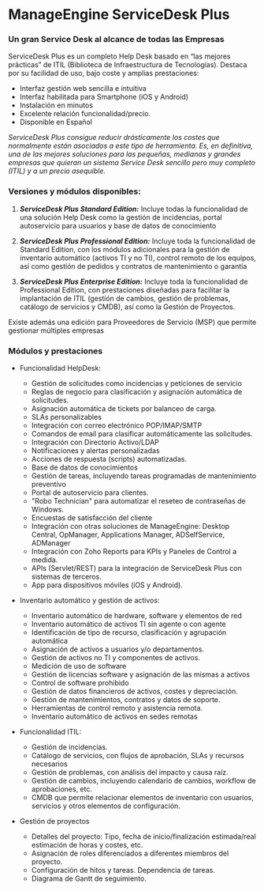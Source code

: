 # ManageEngine ServiceDesk Plus

### Un gran Service Desk al alcance de todas las Empresas

ServiceDesk Plus es un completo Help Desk basado en “las mejores prácticas” de ITIL (Biblioteca de Infraestructura de Tecnologías). Destaca por su facilidad de uso, bajo coste y amplias prestaciones:

* Interfaz gestión web sencilla e intuitiva
* Interfaz habilitada para Smartphone (iOS y Android)
* Instalación en minutos
* Excelente relación funcionalidad/precio.
* Disponible en Español

_ServiceDesk Plus consigue reducir drásticamente los costes que normalmente están asociados a este tipo de herramienta. Es,
en definitiva, una de las mejores soluciones para las pequeñas, medianas y grandes empresas que quieran un sistema Service
Desk sencillo pero muy completo (ITIL) y a un precio asequible._

### Versiones y módulos disponibles:

1. ***ServiceDesk Plus Standard Edition:*** Incluye todas la funcionalidad de una solución Help Desk como la gestión de incidencias,
 portal autoservicio para usuarios y base de datos de conocimiento 
2. ***ServiceDesk Plus Professional Edition:*** Incluye toda la funcionalidad de Standard Edition, con los módulos adicionales para la
 gestión de inventario automático (activos TI y no TI), control remoto de los equipos, así como gestión de pedidos y contratos de
 mantenimiento o garantía

3. ***ServiceDesk Plus Enterprise Edition:*** Incluye toda la funcionalidad de Professional Edition, con prestaciones diseñadas
 para facilitar la implantación de ITIL (gestión de cambios, gestión de problemas, catálogo de servicios y CMDB), así como
 la Gestión de Proyectos. 

Existe además una edición para Proveedores de Servicio (MSP) que permite gestionar múltiples empresas

### Módulos y prestaciones

* Funcionalidad HelpDesk:
    * Gestión de solicitudes como incidencias y peticiones de servicio
    * Reglas de negocio para clasificación y asignación automática de solicitudes.
    * Asignación automática de tickets por balanceo de carga.
    * SLAs personalizables
    * Integración con correo electrónico POP/IMAP/SMTP
    * Comandos de email para clasificar automáticamente las solicitudes.
    * Integración con Directorio Activo/LDAP
    * Notificaciones y alertas personalizadas
    * Acciones de respuesta (scripts) automatizadas.
    * Base de datos de conocimientos
    * Gestión de tareas, incluyendo tareas programadas de mantenimiento preventivo
    * Portal de autoservicio para clientes.
    * "Robo Technician" para automatizar el reseteo de contraseñas de Windows.
    * Encuestas de satisfacción del cliente
    * Integración con otras soluciones de ManageEngine: Desktop Central, OpManager, Applications Manager, ADSelfService, ADManager
    * Integración con Zoho Reports para KPIs y Paneles de Control a medida.
    * APIs (Servlet/REST) para la integración de ServiceDesk Plus con sistemas de terceros.
    * App para dispositivos móviles (iOS y Android).

* Inventario automático y gestión de activos:    
    * Inventario automático de hardware, software y elementos de red
    * Inventario automático de activos TI sin agente o con agente 
    * Identificación de tipo de recurso, clasificación y agrupación automática
    * Asignación de activos a usuarios y/o departamentos.
    * Gestión de activos no TI y componentes de activos.
    * Medición de uso de software
    * Gestión de licencias software y asignación de las mismas a activos
    * Control de software prohibido
    * Gestión de datos financieros de activos, costes y depreciación.
    * Gestión de mantenimientos, contratos y datos de soporte.
    * Herramientas de control remoto y asistencia remota.
    * Inventario automático de activos en sedes remotas

* Funcionalidad ITIL:    
    * Gestión de incidencias.
    * Catálogo de servicios, con flujos de aprobación, SLAs y recursos necesarios
    * Gestión de problemas, con análisis del impacto y causa raíz.
    * Gestión de cambios, incluyendo calendario de cambios, workflow de aprobaciones, etc.
    * CMDB que permite relacionar elementos de inventario con usuarios, servicios y otros elementos de configuración.
 
* Gestión de proyectos
    * Detalles del proyecto: Tipo, fecha de inicio/finalización estimada/real estimación de horas y costes, etc.
    * Asignación de roles diferenciados a diferentes miembros del proyecto.
    * Configuración de hitos y tareas. Dependencia de tareas.
    * Diagrama de Gantt de seguimiento.





